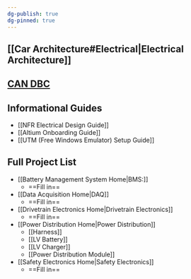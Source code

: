 ```yaml
---
dg-publish: true
dg-pinned: true
---
```

## [[Car Architecture#Electrical|Electrical Architecture]]
## [CAN DBC](https://nfr-learn.ue.r.appspot.com/can)
## Informational Guides
- [[NFR Electrical Design Guide]]
- [[Altium Onboarding Guide]]
- [[UTM (Free Windows Emulator) Setup Guide]]
## Full Project List
- [[Battery Management System Home|BMS:]]
	- ==Fill in==
- [[Data Acquisition Home|DAQ]]
	- ==Fill in==
- [[Drivetrain Electronics Home|Drivetrain Electronics]]
	- ==Fill in==
- [[Power Distribution Home|Power Distribution]]
	- [[Harness]]
	- [[LV Battery]]
	- [[LV Charger]]
	- [[Power Distribution Module]]
- [[Safety Electronics Home|Safety Electronics]]
	- ==Fill in==